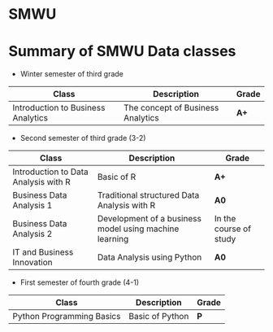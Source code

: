 # SMWU
# Summary of SMWU Data classes  

- Winter semester of third grade 

| Class | Description | Grade |
| ------ | ------ | ------ | 
| Introduction to Business Analytics| The concept of Business Analytics | **A+** |

- Second semester of third grade (3-2)

| Class | Description | Grade |
| ------ | ------ | ------ |
| Introduction to Data Analysis with R | Basic of R | **A+** |
| Business Data Analysis 1 | Traditional structured Data Analysis with R | **A0** |
| Business Data Analysis 2 | Development of a business model using machine learning | In the course of study |
| IT and Business Innovation | Data Analysis using Python| **A0**  |

- First semester of fourth grade (4-1)

| Class | Description | Grade |
| ------ | ------ | ------ |
| Python Programming Basics | Basic of Python| **P**  |
